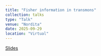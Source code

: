 ```yaml
---
title: "Fisher information in transmons"
collection: talks
type: "Talk"
venue: "Nordita"
date: 2025-09-29
location: "Virtual"
---
```

[Slides](http://gehadibany.github.io/files/Nordita_presentation.pdf)

